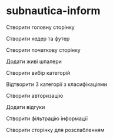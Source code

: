 # subnautica-inform

<p>Створити головну сторінку</p>
<p>Створити хедер та футер</p>
<p>Створити початкову сторінку</p>
<p>Додати живі шпалери</p>
<p>Створити вибір категорій</p>
<p>Відтворити 3 категорії з класифікаціями</p>
<p>Створити авторизацію</p>
<p>Додати відгуки</p>
<p>Створити фільтрацію інформації</p>
<p>Створити сторінку для розслабленням</p>
